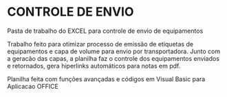 # CONTROLE DE ENVIO

Pasta de trabalho do EXCEL para controle de envio de equipamentos

Trabalho feito para otimizar processo de emissão de etiquetas de equipamentos e capa de volume para envio por transportadora.
Junto com a geracão das capas, a planilha faz o controle dos equipamentos enviados e retornados, gera hiperlinks automáticos para notas em pdf.

Planilha feita com funções avançadas e códigos em Visual Basic para Aplicacao OFFICE
